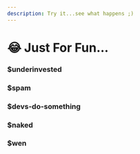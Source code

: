 ```yaml
---
description: Try it...see what happens ;)
---
```


# 😂 Just For Fun...

### $underinvested

### $spam

### $devs-do-something

### $naked

### $wen
